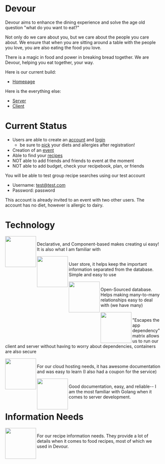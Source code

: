 Devour
========

Devour aims to enhance the dining experience and solve the age old question "what do you want to eat?"

Not only do we care about you, but we care about the people you care about.
We ensure that when you are sitting around a table with the people you love, you are also eating the food you love. 

There is a magic in food and power in breaking bread together. 
We are Devour, helping you eat together, your way.

Here is our current build:
- [Homepage](https://dvr.leedann.me)

Here is the everything else:
- [Server](https://github.com/leedann/devour/tree/master/devoursvr)
- [Client](https://github.com/leedann/devour/tree/master/dvrclient)


Current Status
=======

- Users are able to create an [account](https://dvr.leedann.me/register) and [login](https://dvr.leedann.me/)
  - be sure to [pick](https://dvr.leedann.me/survey) your diets and allergies after registration!
- Creation of an [event](https://dvr.leedann.me/create)
- Able to find your [recipes](https://dvr.leedann.me/recipes)
- NOT able to add friends and friends to event at the moment
- NOT able to add budget, check your recipebook, plan, or friends

You will be able to test group recipe searches using our test account
- Username: test@test.com
- Password: password

This account is already invited to an event with two other users.
The account has no diet, however is allergic to dairy.

Technology
=======

<img src="http://react-etc.net/files/2016-07/logo-578x270.png" align="left" width="100"/> <br />
Declarative, and Component-based makes creating ui easy! It is also what I am familiar with

<img src="http://octivi.com/wp-content/uploads/2014/05/redis.png" align="left" width="100"/><br />
User store, it helps keep the important information separated from the database. Simple and easy to use

<img src="https://softwareengineeringdaily.com/wp-content/uploads/2016/10/PostgreSQL.png" align="left" width="100"/><br />
Open-Sourced database. Helps making many-to-many relationships easy to deal with (we have many)

<img src="https://msopentech.com/wp-content/uploads/dockericon.png" align="left"  width="100"/><br />
"Escapes the app dependency" matrix allows us to run our client and server without having to worry about dependencies, containers are also secure

<img src="https://dwa5x7aod66zk.cloudfront.net/assets/pack/logo-digitalocean-3d328c1d6619d314d47aab1259c1235b1339c343e12df62a688076bf6ceac866.jpg" align="left" width="100"/> <br />
For our cloud hosting needs, it has awesome documentation and was easy to learn (I also had a coupon for the service)

<img src="https://www.spaceotechnologies.com/wp-content/uploads/2016/01/go_lang1.png" align="left" width="100"/><br />
Good documentation, easy, and reliable-- I am the most familiar with Golang when it comes to server development.

Information Needs
=======

<img src="https://upload.wikimedia.org/wikipedia/commons/thumb/1/18/Yummly_logo.png/1200px-Yummly_logo.png" align="left" width="100"/><br /> 
For our recipe information needs. They provide a lot of details when it comes to food recipes, most of which we used in Devour.



